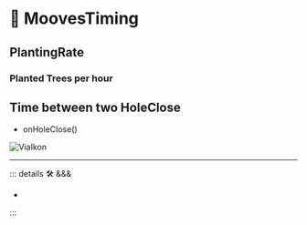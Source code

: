 # 💜 <psike>MoovesTiming </psike>

## PlantingRate

### Planted Trees per hour

## Time between two HoleClose

- onHoleClose()

![ViaIkon](/BetaIkon/Via_Ikon.png)

---

<!-- =================================================== -->
<!-- =================================================== -->
<!-- =================================================== -->
<!-- =================================================== -->
<!-- =================================================== -->
::: details 🛠 <dev>&&&</dev>

-

:::
